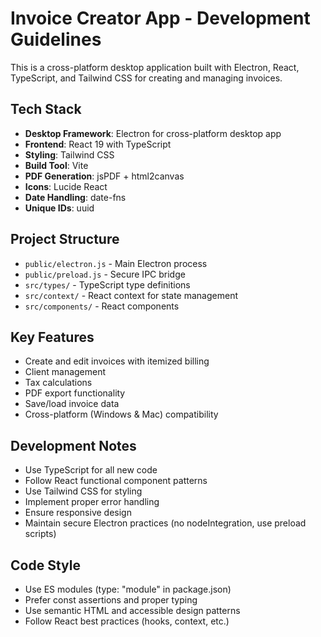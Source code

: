 <!-- Use this file to provide workspace-specific custom instructions to Copilot. For more details, visit https://code.visualstudio.com/docs/copilot/copilot-customization#_use-a-githubcopilotinstructionsmd-file -->

# Invoice Creator App - Development Guidelines

This is a cross-platform desktop application built with Electron, React, TypeScript, and Tailwind CSS for creating and managing invoices.

## Tech Stack
- **Desktop Framework**: Electron for cross-platform desktop app
- **Frontend**: React 19 with TypeScript
- **Styling**: Tailwind CSS
- **Build Tool**: Vite
- **PDF Generation**: jsPDF + html2canvas
- **Icons**: Lucide React
- **Date Handling**: date-fns
- **Unique IDs**: uuid

## Project Structure
- `public/electron.js` - Main Electron process
- `public/preload.js` - Secure IPC bridge
- `src/types/` - TypeScript type definitions
- `src/context/` - React context for state management
- `src/components/` - React components

## Key Features
- Create and edit invoices with itemized billing
- Client management
- Tax calculations
- PDF export functionality
- Save/load invoice data
- Cross-platform (Windows & Mac) compatibility

## Development Notes
- Use TypeScript for all new code
- Follow React functional component patterns
- Use Tailwind CSS for styling
- Implement proper error handling
- Ensure responsive design
- Maintain secure Electron practices (no nodeIntegration, use preload scripts)

## Code Style
- Use ES modules (type: "module" in package.json)
- Prefer const assertions and proper typing
- Use semantic HTML and accessible design patterns
- Follow React best practices (hooks, context, etc.)
